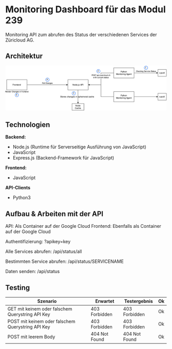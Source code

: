 # Monitoring Dashboard für das Modul 239

Monitoring API zum abrufen des Status der verschiedenen Services der Züricloud AG.

## Architektur

![](./Images/architektur.png)

## Technologien

**Backend:**

- Node.js (Runtime für Serverseitige Ausführung von JavaScript)
- JavaScript
- Express.js (Backend-Framework für JavaScript)

**Frontend:**

- JavaScript

**API-Clients**

- Python3

## Aufbau & Arbeiten mit der API

API: Als Container auf der Google Cloud
Frontend: Ebenfalls als Container auf der Google Cloud

Authentifizierung: ?apikey=key

Alle Services abrufen: /api/status/all

Bestimmten Service abrufen: /api/status/SERVICENAME

Daten senden: /api/status

## Testing

| Szenario                                                                        | Erwartet                 | Testergebnis             | Ok |
|---------------------------------------------------------------------------------|--------------------------|--------------------------|----|
| GET mit keinem oder falschem Querystring API Key                                | 403 Forbidden            | 403 Forbidden            | Ok |
| POST mit keinem oder falschem Querystring API Key                               | 403 Forbidden            | 403 Forbidden            | Ok |
| POST mit leerem Body                                                            | 404 Not Found            | 404 Not Found            | Ok |
